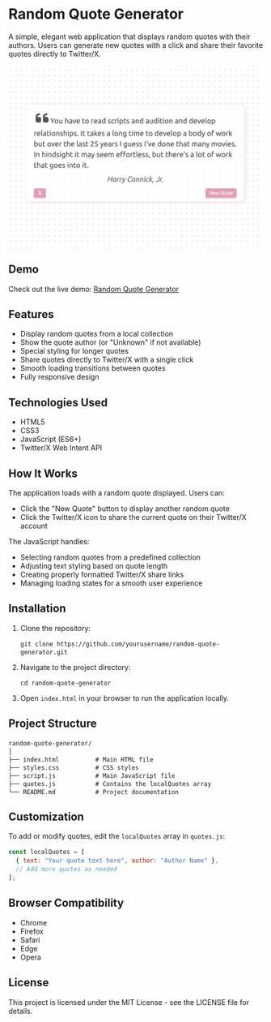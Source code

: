 # Random Quote Generator

A simple, elegant web application that displays random quotes with their authors. Users can generate new quotes with a click and share their favorite quotes directly to Twitter/X.

![Random Quote Generator Screenshot](./images/screenshot.png)


## Demo

Check out the live demo: [Random Quote Generator](https://vadimgg.github.io/quote-generator/)

## Features

- Display random quotes from a local collection
- Show the quote author (or "Unknown" if not available)
- Special styling for longer quotes
- Share quotes directly to Twitter/X with a single click
- Smooth loading transitions between quotes
- Fully responsive design

## Technologies Used

- HTML5
- CSS3
- JavaScript (ES6+)
- Twitter/X Web Intent API

## How It Works

The application loads with a random quote displayed. Users can:
- Click the "New Quote" button to display another random quote
- Click the Twitter/X icon to share the current quote on their Twitter/X account

The JavaScript handles:
- Selecting random quotes from a predefined collection
- Adjusting text styling based on quote length
- Creating properly formatted Twitter/X share links
- Managing loading states for a smooth user experience

## Installation

1. Clone the repository:
   ```
   git clone https://github.com/yourusername/random-quote-generator.git
   ```

2. Navigate to the project directory:
   ```
   cd random-quote-generator
   ```

3. Open `index.html` in your browser to run the application locally.

## Project Structure

```
random-quote-generator/
│
├── index.html          # Main HTML file
├── styles.css          # CSS styles
├── script.js           # Main JavaScript file
├── quotes.js           # Contains the localQuotes array
└── README.md           # Project documentation
```

## Customization

To add or modify quotes, edit the `localQuotes` array in `quotes.js`:

```javascript
const localQuotes = [
  { text: "Your quote text here", author: "Author Name" },
  // Add more quotes as needed
];
```

## Browser Compatibility

- Chrome
- Firefox
- Safari
- Edge
- Opera

## License

This project is licensed under the MIT License - see the LICENSE file for details.
